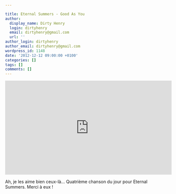 ```yaml
---

title: Eternal Summers - Good As You
author:
  display_name: Dirty Henry
  login: dirtyhenry
  email: dirtyhenry@gmail.com
  url: ''
author_login: dirtyhenry
author_email: dirtyhenry@gmail.com
wordpress_id: 1148
date: '2012-12-12 09:00:00 +0100'
categories: []
tags: []
comments: []
---
```

<iframe width="540" height="304" src="http://www.youtube.com/embed/dtp6jj31WLg" frameborder="0" allowfullscreen></iframe>

Ah, je les aime bien ceux-là... Quatrième chanson du jour pour Eternal Summers. Merci à eux !
